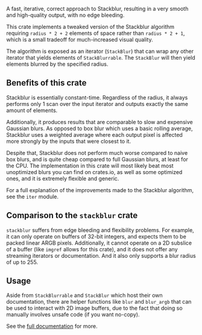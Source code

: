 A fast, iterative, correct approach to Stackblur, resulting in a very smooth and
high-quality output, with no edge bleeding.

This crate implements a tweaked version of the Stackblur algorithm requiring
`radius * 2 + 2` elements of space rather than `radius * 2 + 1`, which is a
small tradeoff for much-increased visual quality.

The algorithm is exposed as an iterator (`StackBlur`) that can wrap any other
iterator that yields elements of `StackBlurrable`. The `StackBlur` will then
yield elements blurred by the specified radius.

## Benefits of this crate

Stackblur is essentially constant-time. Regardless of the radius, it always
performs only 1 scan over the input iterator and outputs exactly the same amount
of elements.

Additionally, it produces results that are comparable to slow and expensive
Gaussian blurs. As opposed to box blur which uses a basic rolling average,
Stackblur uses a weighted average where each output pixel is affected more
strongly by the inputs that were closest to it.

Despite that, Stackblur does not perform much worse compared to naive box blurs,
and is quite cheap compared to full Gaussian blurs, at least for the CPU. The
implementation in this crate will most likely beat most unoptimized blurs you
can find on crates.io, as well as some optimized ones, and it is extremely
flexible and generic.

For a full explanation of the improvements made to the Stackblur algorithm, see
the `iter` module.

## Comparison to the `stackblur` crate

`stackblur` suffers from edge bleeding and flexibility problems. For
example, it can only operate on buffers of 32-bit integers, and expects them
to be packed linear ARGB pixels. Additionally, it cannot operate on a 2D
subslice of a buffer (like `imgref` allows for this crate), and it does not
offer any streaming iterators or documentation. And it also only supports
a blur radius of up to 255.

## Usage

Aside from `StackBlurrable` and `StackBlur` which host their own documentation,
there are helper functions like `blur` and `blur_argb` that can be used to
interact with 2D image buffers, due to the fact that doing so manually involves
unsafe code (if you want no-copy).

See the [full documentation](https://docs.rs/stackblur-iter) for more.
